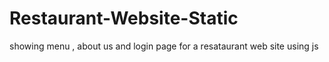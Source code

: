 # Restaurant-Website-Static
showing menu , about us and login page for a resataurant web site using js
